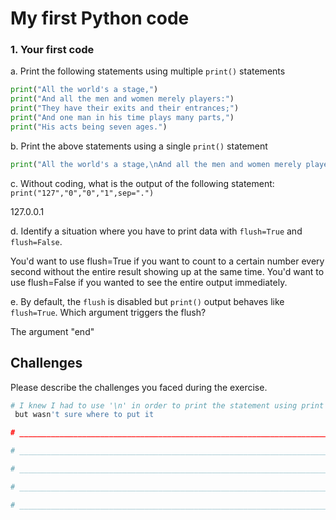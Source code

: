 # My first Python code 


### 1. Your first code

a. Print the following statements using multiple ```print()``` statements 

```python
print("All the world's a stage,")
print("And all the men and women merely players:")
print("They have their exits and their entrances;")
print("And one man in his time plays many parts,")
print("His acts being seven ages.")
```

b. Print the above statements using a single ```print()``` statement

```python
print("All the world's a stage,\nAnd all the men and women merely players:\nThey have their exits and their entrances;\nAnd one man in his time plays many parts,\nHis acts being seven ages.")
```



c. Without coding, what is the output of the following statement:
```print("127","0","0","1",sep=".")```

127.0.0.1

d. Identify a situation where you have to print data with ```flush=True``` and ```flush=False```.

You'd want to use flush=True if you want to count to a certain number every second without the entire result showing up at the same time.
You'd want to use flush=False if you wanted to see the entire output immediately.  

e. By default, the ```flush``` is disabled but ```print()``` output behaves like ```flush=True```. Which argument triggers the flush?
 
 The argument "end" 

## Challenges

Please describe the challenges you faced during the exercise.

```python
# I knew I had to use '\n' in order to print the statement using print once, but also get the result in multiple lines,
 but wasn't sure where to put it

# _________________________________________________________________________________________________

# _________________________________________________________________________________________________

# _________________________________________________________________________________________________

# _________________________________________________________________________________________________

# _________________________________________________________________________________________________

```
